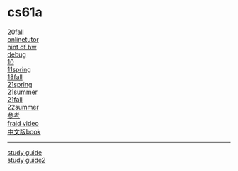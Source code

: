 # cs61a
[20fall](https://inst.eecs.berkeley.edu/~cs61a/fa20/)<br />
[onlinetutor](https://pythontutor.com/composingprograms.html#mode=edit)<br />
[hint of hw](https://www.youtube.com/channel/UCuteugW6eO65Awk83I6ehoA)<br />
[debug](https://inst.eecs.berkeley.edu/~cs61a/fa20/articles/debugging.html#interactive-debugging)<br />
[10](https://inst.eecs.berkeley.edu/~cs61a/fa10/)<br />
[11spring](https://archive.org/details/ucberkeley-webcast-PL3E89002AA9B9879E?sort=titleSorter)<br />
[18fall](https://www.youtube.com/watch?v=Tkciq5IQVp0&list=PLItDYn6dy-i2RKRTOK30ihu7uFCZesZTJ)<br />
[21spring](https://inst.eecs.berkeley.edu/~cs61a/sp21/)<br />
[21summer](https://inst.eecs.berkeley.edu/~cs61a/su21/)<br />
[21fall](https://inst.eecs.berkeley.edu/~cs61a/fa21/)<br />
[22summer](https://cs61a.org/)<br />
[参考](https://naomijung.github.io/cs61a.html)<br />
[fraid video](https://farid.berkeley.edu/downloads/tutorials/learnPython/)<br />
[中文版book](https://github.com/wizardforcel/sicp-py-zh)<br />

---
[study guide](https://cs61a.org/assets/pdfs/61a-mt1-study-guide.pdf)<br />
[study guide2](https://cs61a.org/assets/pdfs/61a-mt2-study-guide.pdf)<br />    
